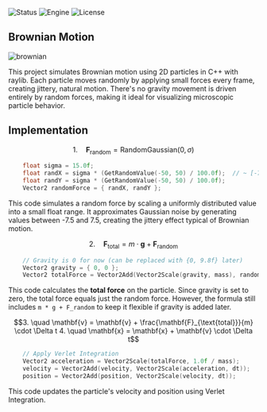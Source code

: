 ![Status](https://badgen.net/badge/Status/Experiment/orange?icon=github)
![Engine](https://badgen.net/badge/Engine/Raylib/blue)
![License](https://badgen.net/badge/license/MIT/green)

## **Brownian Motion**
![brownian](https://github.com/user-attachments/assets/e1ea43fd-0d4c-464c-8200-1a6b86bf6f10)

This project simulates Brownian motion using 2D particles in C++ with raylib. Each particle moves randomly by applying small forces every frame, creating jittery, natural motion. There's no gravity movement is driven entirely by random forces, making it ideal for visualizing microscopic particle behavior.

## **Implementation**

```math
1. \quad \mathbf{F}_{\text{random}} = \text{RandomGaussian}(0, \sigma)
```
```c++
    float sigma = 15.0f;
    float randX = sigma * (GetRandomValue(-50, 50) / 100.0f);  // ~ [-7.5, 7.5]
    float randY = sigma * (GetRandomValue(-50, 50) / 100.0f);
    Vector2 randomForce = { randX, randY };
```
This code simulates a random force by scaling a uniformly distributed value into a small float range. It approximates Gaussian noise by generating values between -7.5 and 7.5, creating the jittery effect typical of Brownian motion.

```math
2. \quad \mathbf{F}_{\text{total}} = m \cdot \mathbf{g} + \mathbf{F}_{\text{random}}
```
```c++
    // Gravity is 0 for now (can be replaced with {0, 9.8f} later)
    Vector2 gravity = { 0, 0 };
    Vector2 totalForce = Vector2Add(Vector2Scale(gravity, mass), randomForce);
```
This code calculates the **total force** on the particle.
Since gravity is set to zero, the total force equals just the random force. However, the formula still includes `m * g + F_random` to keep it flexible if gravity is added later.

```math
3. \quad \mathbf{v} = \mathbf{v} + \frac{\mathbf{F}_{\text{total}}}{m} \cdot \Delta t
4. \quad \mathbf{x} = \mathbf{x} + \mathbf{v} \cdot \Delta t
```
```c++
    // Apply Verlet Integration
    Vector2 acceleration = Vector2Scale(totalForce, 1.0f / mass);
    velocity = Vector2Add(velocity, Vector2Scale(acceleration, dt));
    position = Vector2Add(position, Vector2Scale(velocity, dt));
```
This code updates the particle's velocity and position using Verlet Integration.

